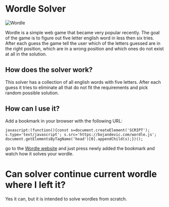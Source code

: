 # Wordle Solver

<img src="https://upload.wikimedia.org/wikipedia/commons/thumb/e/ec/Wordle_196_example.svg/330px-Wordle_196_example.svg.png" alt="Wordle" />

Wordle is a simple web game that became very popular recently. The goal of the game is to figure out five letter english word in less then six tries. After each guess the game
tell the user which of the letters guessed are in the right position, which are in a wrong position and which ones do not exist at all in the solution.

## How does the solver work?
This solver has a collection of all english words with five letters. After each guess it tries to eliminate all that do not fit the requirements and pick random
possible solution. 

## How can I use it?
Add a bookmark in your browser with the following URL:
```
javascript:(function(){const s=document.createElement('SCRIPT'); s.type='text/javascript'; s.src='https://bojandevic.com/wordle.js'; document.getElementsByTagName('head')[0].appendChild(s);})();
```
go to the [Wordle website](https://www.powerlanguage.co.uk/wordle/) and just press newly added the bookmark and watch how it solves your wordle.

# Can solver continue current wordle where I left it?
Yes it can, but it is intended to solve wordles from scratch.
